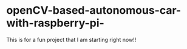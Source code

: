 # openCV-based-autonomous-car-with-raspberry-pi-
This is for a fun project that I am starting right now!! 
